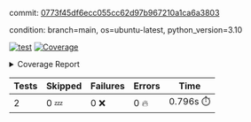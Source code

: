 commit: [0773f45df6ecc055cc62d97b967210a1ca6a3803](https://github.com/rcmdnk/python-template/tree/0773f45df6ecc055cc62d97b967210a1ca6a3803)

condition: branch=main, os=ubuntu-latest, python_version=3.10

[![test](https://github.com/rcmdnk/python-template/actions/workflows/test.yml/badge.svg)](https://github.com/rcmdnk/python-template/actions/runs/16407205872)
<a href="https://github.com/rcmdnk/python-template/blob/0773f45df6ecc055cc62d97b967210a1ca6a3803/README.md"><img alt="Coverage" src="https://img.shields.io/badge/Coverage-100%25-brightgreen.svg" /></a><details><summary>Coverage Report </summary><table><tr><th>File</th><th>Stmts</th><th>Miss</th><th>Cover</th></tr><tbody><tr><td><b>TOTAL</b></td><td><b>4</b></td><td><b>0</b></td><td><b>100%</b></td></tr></tbody></table></details>

| Tests | Skipped | Failures | Errors | Time |
| ----- | ------- | -------- | -------- | ------------------ |
| 2 | 0 :zzz: | 0 :x: | 0 :fire: | 0.796s :stopwatch: |

